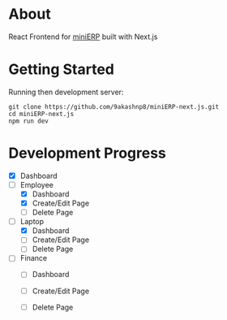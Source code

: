 # About

React Frontend for [miniERP](https://github.com/9akashnp8/mini-ERP) built with Next.js

# Getting Started
Running then development server:
```
git clone https://github.com/9akashnp8/miniERP-next.js.git
cd miniERP-next.js
npm run dev
```
# Development Progress

- [x] Dashboard
- [ ] Employee
  - [x] Dashboard
  - [x] Create/Edit Page
  - [ ] Delete Page
- [ ] Laptop
  - [x] Dashboard
  - [ ] Create/Edit Page
  - [ ] Delete Page
- [ ] Finance
  - [ ] Dashboard
  - [ ] Create/Edit Page
  - [ ] Delete Page

